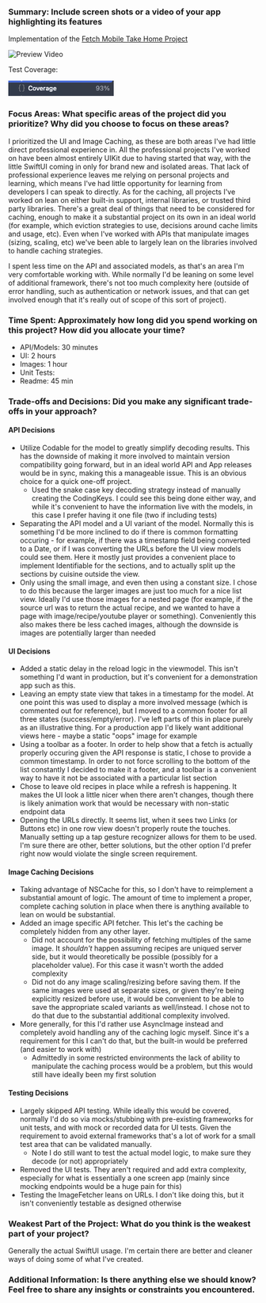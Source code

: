 ### Summary: Include screen shots or a video of your app highlighting its features

Implementation of the [Fetch Mobile Take Home Project](https://d3jbb8n5wk0qxi.cloudfront.net/take-home-project.html)

![Preview Video](./Readme%20Contents/Preview.gif?raw=true)

Test Coverage: 

![Test coverage screenshot](./Readme%20Contents/Test%20Coverage.png?raw=true "Test coverage screenshot")

### Focus Areas: What specific areas of the project did you prioritize? Why did you choose to focus on these areas?

I prioritized the UI and Image Caching, as these are both areas I've had little direct professional experience in. All the professional projects I've worked on have been almost entirely UIKit due to having started that way, with the little SwiftUI coming in only for brand new and isolated areas. That lack of professional experience leaves me relying on personal projects and learning, which means I've had little opportunity for learning from developers I can speak to directly. As for the caching, all projects I've worked on lean on either built-in support, internal libraries, or trusted third party libraries. There's a great deal of things that need to be considered for caching, enough to make it a substantial project on its own in an ideal world (for example, which eviction strategies to use, decisions around cache limits and usage, etc). Even when I've worked with APIs that manipulate images (sizing, scaling, etc) we've been able to largely lean on the libraries involved to handle caching strategies.

I spent less time on the API and associated models, as that's an area I'm very comfortable working with. While normally I'd be leaning on some level of additional framework, there's not too much complexity here (outside of error handling, such as authentication or network issues, and that can get involved enough that it's really out of scope of this sort of project).

### Time Spent: Approximately how long did you spend working on this project? How did you allocate your time?

- API/Models: 30 minutes
- UI: 2 hours
- Images: 1 hour
- Unit Tests:
- Readme: 45 min

### Trade-offs and Decisions: Did you make any significant trade-offs in your approach?

#### API Decisions

- Utilize Codable for the model to greatly simplify decoding results. This has the downside of making it more involved to maintain version compatibility going forward, but in an ideal world API and App releases would be in sync, making this a manageable issue. This is an obvious choice for a quick one-off project.
    - Used the snake case key decoding strategy instead of manually creating the CodingKeys. I could see this being done either way, and while it's convenient to have the information live with the models, in this case I prefer having it one file (two if including tests)
- Separating the API model and a UI variant of the model. Normally this is something I'd be more inclined to do if there is common formatting occuring - for example, if there was a timestamp field being converted to a Date, or if I was converting the URLs before the UI view models could see them. Here it mostly just provides a convenient place to implement Identifiable for the sections, and to actually split up the sections by cuisine outside the view.
- Only using the small image, and even then using a constant size. I chose to do this because the larger images are just too much for a nice list view. Ideally I'd use those images for a nested page (for example, if the source url was to return the actual recipe, and we wanted to have a page with image/recipe/youtube player or something). Conveniently this also makes there be less cached images, although the downside is images are potentially larger than needed

#### UI Decisions

- Added a static delay in the reload logic in the viewmodel. This isn't something I'd want in production, but it's convenient for a demonstration app such as this.
- Leaving an empty state view that takes in a timestamp for the model. At one point this was used to display a more involved message (which is commented out for reference), but I moved to a common footer for all three states  (success/empty/error). I've left parts of this in place purely as an illustrative thing. For a production app I'd likely want additional views here - maybe a static "oops" image for example
- Using a toolbar as a footer. In order to help show that a fetch is actually properly occuring given the API response is static, I chose to provide a common timestamp. In order to not force scrolling to the bottom of the list constantly I decided to make it a footer, and a toolbar is a convenient way to have it not be associated with a particular list section
- Chose to leave old recipes in place while a refresh is happening. It makes the UI look a little nicer when there aren't changes, though there is likely animation work that would be necessary with non-static endpoint data
- Opening the URLs directly. It seems list, when it sees two Links (or Buttons etc) in one row view doesn't properly route the touches. Manually setting up a tap gesture recognizer allows for them to be used. I'm sure there are other, better solutions, but the other option I'd prefer right now would violate the single screen requirement.

#### Image Caching Decisions

- Taking advantage of NSCache for this, so I don't have to reimplement a substantial amount of logic. The amount of time to implement a proper, complete caching solution in place when there is anything available to lean on would be substantial.
- Added an image specific API fetcher. This let's the caching be completely hidden from any other layer.
    - Did not account for the possibility of fetching multiples of the same image. It _shouldn't_ happen assuming recipes are uniqued server side, but it would theoretically be possible (possibly for a placeholder value). For this case it wasn't worth the added complexity
    - Did not do any image scaling/resizing before saving them. If the same images were used at separate sizes, or given they're being explicitly resized before use, it would be convenient to be able to save the appropriate scaled variants as well/instead. I chose not to do that due to the substantial additional complexity involved.
- More generally, for this I'd rather use AsyncImage instead and completely avoid handling any of the caching logic myself. Since it's a requirement for this I can't do that, but the built-in would be preferred (and easier to work with)
    - Admittedly in some restricted environments the lack of ability to manipulate the caching process would be a problem, but this would still have ideally been my first solution

#### Testing Decisions

- Largely skipped API testing. While ideally this would be covered, normally I'd do so via mocks/stubbing with pre-existing frameworks for unit tests, and with mock or recorded data for UI tests. Given the requirement to avoid external frameworks that's a lot of work for a small test area that can be validated manually.
    - Note I do still want to test the actual model logic, to make sure they decode (or not) appropriately
- Removed the UI tests. They aren't required and add extra complexity, especially for what is essentially a one screen app (mainly since mocking endpoints would be a huge pain for this)
- Testing the ImageFetcher leans on URLs. I don't like doing this, but it isn't conveniently testable as designed otherwise

### Weakest Part of the Project: What do you think is the weakest part of your project?

Generally the actual SwiftUI usage. I'm certain there are better and cleaner ways of doing some of what I've created.

### Additional Information: Is there anything else we should know? Feel free to share any insights or constraints you encountered.
